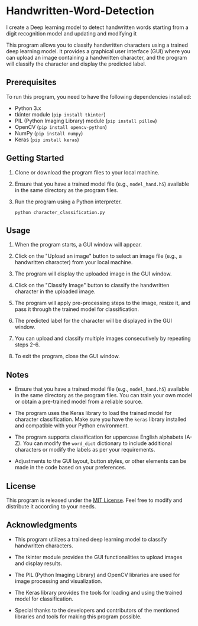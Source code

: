 # Handwritten-Word-Detection
 I create a Deep learning model to detect handwritten words starting from a digit recognition model and updating and modifying it 


This program allows you to classify handwritten characters using a trained deep learning model. It provides a graphical user interface (GUI) where you can upload an image containing a handwritten character, and the program will classify the character and display the predicted label.

## Prerequisites

To run this program, you need to have the following dependencies installed:

- Python 3.x
- tkinter module (`pip install tkinter`)
- PIL (Python Imaging Library) module (`pip install pillow`)
- OpenCV (`pip install opencv-python`)
- NumPy (`pip install numpy`)
- Keras (`pip install keras`)

## Getting Started

1. Clone or download the program files to your local machine.

2. Ensure that you have a trained model file (e.g., `model_hand.h5`) available in the same directory as the program files.

3. Run the program using a Python interpreter.

   ```
   python character_classification.py
   ```

## Usage

1. When the program starts, a GUI window will appear.

2. Click on the "Upload an image" button to select an image file (e.g., a handwritten character) from your local machine.

3. The program will display the uploaded image in the GUI window.

4. Click on the "Classify Image" button to classify the handwritten character in the uploaded image.

5. The program will apply pre-processing steps to the image, resize it, and pass it through the trained model for classification.

6. The predicted label for the character will be displayed in the GUI window.

7. You can upload and classify multiple images consecutively by repeating steps 2-6.

8. To exit the program, close the GUI window.

## Notes

- Ensure that you have a trained model file (e.g., `model_hand.h5`) available in the same directory as the program files. You can train your own model or obtain a pre-trained model from a reliable source.

- The program uses the Keras library to load the trained model for character classification. Make sure you have the `keras` library installed and compatible with your Python environment.

- The program supports classification for uppercase English alphabets (A-Z). You can modify the `word_dict` dictionary to include additional characters or modify the labels as per your requirements.

- Adjustments to the GUI layout, button styles, or other elements can be made in the code based on your preferences.

## License

This program is released under the [MIT License](LICENSE). Feel free to modify and distribute it according to your needs.

## Acknowledgments

- This program utilizes a trained deep learning model to classify handwritten characters.

- The tkinter module provides the GUI functionalities to upload images and display results.

- The PIL (Python Imaging Library) and OpenCV libraries are used for image processing and visualization.

- The Keras library provides the tools for loading and using the trained model for classification.

- Special thanks to the developers and contributors of the mentioned libraries and tools for making this program possible.
